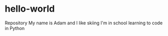 # hello-world
Repository
My name is Adam and I like skiing
I'm in school learning to code in Python

